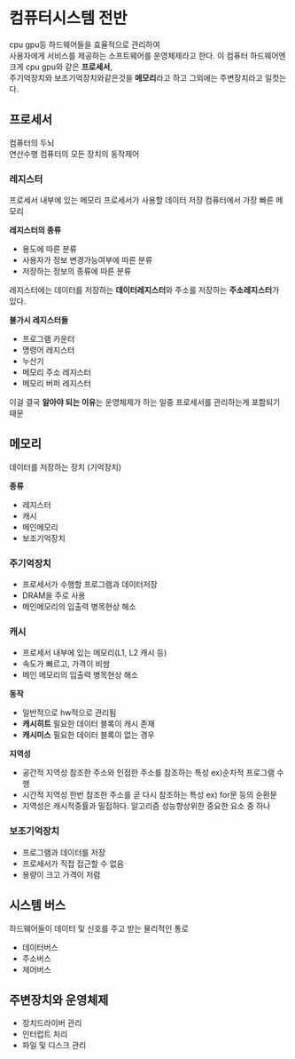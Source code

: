 # 컴퓨터시스템 전반

cpu gpu등 하드웨어들을 효율적으로 관리하여  
사용자에게 서비스를 제공하는 소프트웨어를 운영체제라고 한다.
이 컴퓨터 하드웨어엔 크게 cpu gpu와 같은 **프로세서**,  
주기억장치와 보조기억장치와같은것을 **메모리**라고 하고 그외에는 주변장치라고 일컷는다.

## 프로세서

컴퓨터의 두뇌  
연산수행 컴퓨터의 모든 장치의 동작제어

### 레지스터

프로세서 내부에 있는 메모리
프로세서가 사용할 데이터 저장
컴퓨터에서 가장 빠른 메모리

**레지스터의 종류**

- 용도에 따른 분류
- 사용자가 정보 변경가능여부에 따른 분류
- 저장하는 정보의 종류에 따른 분류

레지스터에는 데이터를 저장하는 **데이터레지스터**와 주소를 저장하는 **주소레지스터**가 있다.

**불가시 레지스터들**

- 프로그램 카운터
- 명령어 레지스터
- 누산기
- 메모리 주소 레지스터
- 메모리 버퍼 레지스터

이걸 결국 **알아야 되는 이유**는 운영체제가 하는 일중 프로세서를 관리하는게 포함되기 때문

## 메모리

데이터를 저장하는 장치 (기억장치)

**종류**

- 레지스터
- 캐시
- 메인메모리
- 보조기억장치

### 주기억장치

- 프로세서가 수행할 프로그램과 데이터저장
- DRAM을 주로 사용
- 메인메모리의 입출력 병목현상 해소

### 캐시

- 프로세서 내부에 있는 메모리(L1, L2 캐시 등)
- 속도가 빠르고, 가격이 비쌈
- 메인 메모리의 입출력 병목현상 해소

**동작**

- 일반적으로 hw적으로 관리됨
- **캐시히트** 필요한 데이터 블록이 캐시 존재
- **캐시미스** 필요한 데이터 블록이 없는 경우

**지역성**

- 공간적 지역성
  참조한 주소와 인접한 주소를 참조하는 특성 ex)순차적 프로그램 수행
- 시간적 지역성
  한번 참조한 주소를 곧 다시 참조하는 특성 ex) for문 등의 순환문
- 지역성은 캐시적중률과 밀접하다. 알고리즘 성능향상위한 중요한 요소 중 하나

### 보조기억장치

- 프로그램과 데이터를 저장
- 프로세서가 직접 접근할 수 없음
- 용량이 크고 가격이 저렴

## 시스템 버스

하드웨어들이 데이터 및 신호를 주고 받는 물리적인 통로

- 데이터버스
- 주소버스
- 제어버스

## 주변장치와 운영체제

- 장치드라이버 관리
- 인터럽트 처리
- 파일 및 디스크 관리
